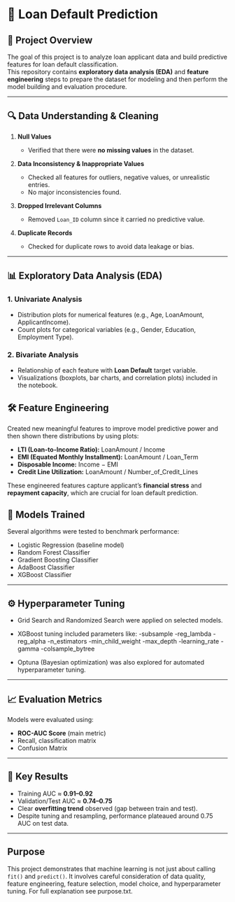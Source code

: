 # 📌 Loan Default Prediction

## 📖 Project Overview
The goal of this project is to analyze loan applicant data and build predictive features for loan default classification.  
This repository contains **exploratory data analysis (EDA)** and **feature engineering** steps to prepare the dataset for modeling
and then perform the model building and evaluation procedure.

---

## 🔍 Data Understanding & Cleaning
1. **Null Values**  
   - Verified that there were **no missing values** in the dataset.  

2. **Data Inconsistency & Inappropriate Values**  
   - Checked all features for outliers, negative values, or unrealistic entries.  
   - No major inconsistencies found.  

3. **Dropped Irrelevant Columns**  
   - Removed `Loan_ID` column since it carried no predictive value.  

4. **Duplicate Records**  
   - Checked for duplicate rows to avoid data leakage or bias.  

---

## 📊 Exploratory Data Analysis (EDA)
### 1. **Univariate Analysis**
   - Distribution plots for numerical features (e.g., Age, LoanAmount, ApplicantIncome).  
   - Count plots for categorical variables (e.g., Gender, Education, Employment Type).  

### 2. **Bivariate Analysis**
   - Relationship of each feature with **Loan Default** target variable.  
   - Visualizations (boxplots, bar charts, and correlation plots) included in the notebook.  


## 🛠️ Feature Engineering
Created new meaningful features to improve model predictive power and then shown there distributions by using plots:

- **LTI (Loan-to-Income Ratio):** LoanAmount / Income
- **EMI (Equated Monthly Installment):** LoanAmount / Loan_Term 
- **Disposable Income:** Income − EMI
- **Credit Line Utilization:** LoanAmount / Number_of_Credit_Lines 

These engineered features capture applicant’s **financial stress** and **repayment capacity**, which are crucial for loan default prediction. 

## 🤖 Models Trained
Several algorithms were tested to benchmark performance:

- Logistic Regression (baseline model)  
- Random Forest Classifier  
- Gradient Boosting Classifier  
- AdaBoost Classifier  
- XGBoost Classifier    

---

## ⚙️ Hyperparameter Tuning
- Grid Search and Randomized Search were applied on selected models.  
- XGBoost tuning included parameters like:
    -subsample
    -reg_lambda
    -reg_alpha
    -n_estimators
    -min_child_weight
    -max_depth
    -learning_rate
    -gamma
    -colsample_bytree


- Optuna (Bayesian optimization) was also explored for automated hyperparameter tuning.  

---

## 📈 Evaluation Metrics
Models were evaluated using:

- **ROC-AUC Score** (main metric)    
- Recall, classification matrix
- Confusion Matrix  

---

## 🔎 Key Results
- Training AUC ≈ **0.91–0.92**  
- Validation/Test AUC ≈ **0.74–0.75**  
- Clear **overfitting trend** observed (gap between train and test).
- Despite tuning and resampling, performance plateaued around 0.75 AUC on test data.

---

## Purpose
This project demonstrates that machine learning is not just about calling `fit()` and `predict()`. 
It involves careful consideration of data quality, feature engineering, feature selection, model 
choice, and hyperparameter tuning. For full explanation see purpose.txt.



